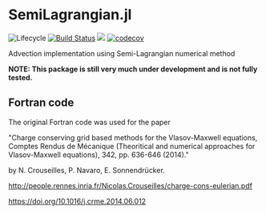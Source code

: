 # SemiLagrangian.jl


![Lifecycle](https://img.shields.io/badge/lifecycle-experimental-orange.svg)<!--
![Lifecycle](https://img.shields.io/badge/lifecycle-maturing-blue.svg)
![Lifecycle](https://img.shields.io/badge/lifecycle-stable-green.svg)
![Lifecycle](https://img.shields.io/badge/lifecycle-retired-orange.svg)
![Lifecycle](https://img.shields.io/badge/lifecycle-archived-red.svg)
![Lifecycle](https://img.shields.io/badge/lifecycle-dormant-blue.svg) -->
[![Build Status](https://travis-ci.org/JuliaVlasov/SemiLagrangian.jl.svg?branch=master)](https://travis-ci.org/JuliaVlasov/SemiLagrangian.jl)
[![](https://img.shields.io/badge/docs-latest-blue.svg)](https://juliavlasov.github.io/SemiLagrangian.jl/dev)
[![codecov](https://codecov.io/gh/JuliaVlasov/SemiLagrangian.jl/branch/master/graph/badge.svg)](https://codecov.io/gh/JuliaVlasov/SemiLagrangian.jl)

Advection implementation using Semi-Lagrangian numerical method

**NOTE: This package is still very much under development and is not fully tested.**

## Fortran code

The original Fortran code was used for the paper

"Charge conserving grid based methods for the Vlasov-Maxwell equations, Comptes Rendus de Mécanique (Theoritical and numerical approaches for Vlasov-Maxwell equations), 342, pp. 636-646 (2014)."

by N. Crouseilles, P. Navaro, E. Sonnendrücker.

http://people.rennes.inria.fr/Nicolas.Crouseilles/charge-cons-eulerian.pdf

https://doi.org/10.1016/j.crme.2014.06.012
